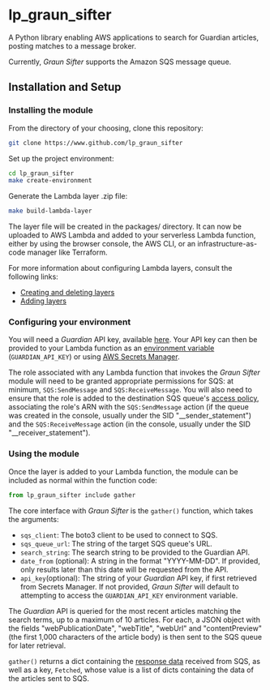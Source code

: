 # lp_graun_sifter
A Python library enabling AWS applications to search for Guardian articles, posting matches to a message broker.

Currently, _Graun Sifter_ supports the Amazon SQS message queue.

## Installation and Setup

### Installing the module

From the directory of your choosing, clone this repository:

```sh
git clone https://www.github.com/lp_graun_sifter
```

Set up the project environment:

```sh
cd lp_graun_sifter
make create-environment
```

Generate the Lambda layer .zip file:

```sh
make build-lambda-layer
```

The layer file will be created in the packages/ directory. It can now be uploaded to AWS Lambda and added to your serverless Lambda function, either by using the browser console, the AWS CLI, or an infrastructure-as-code manager like Terraform.

For more information about configuring Lambda layers, consult the following links:

- [Creating and deleting layers](https://docs.aws.amazon.com/lambda/latest/dg/creating-deleting-layers.html)
- [Adding layers](https://docs.aws.amazon.com/lambda/latest/dg/adding-layers.html)

### Configuring your environment

You will need a _Guardian_ API key, available [here](https://open-platform.theguardian.com/access/). Your API key can then be provided to your Lambda function as an [environment variable](https://docs.aws.amazon.com/lambda/latest/dg/configuration-envvars.html) (`GUARDIAN_API_KEY`) or using [AWS Secrets Manager](https://docs.aws.amazon.com/lambda/latest/dg/with-secrets-manager.html).

The role associated with any Lambda function that invokes the _Graun Sifter_ module will need to be granted appropriate permissions for SQS: at minimum, `SQS:SendMessage` and `SQS:ReceiveMessage`. You will also need to ensure that the role is added to the destination SQS queue's [access policy](https://docs.aws.amazon.com/AWSSimpleQueueService/latest/SQSDeveloperGuide/sqs-overview-of-managing-access.html), associating the role's ARN with the `SQS:SendMessage` action (if the queue was created in the console, usually under the SID "__sender_statement") and the `SQS:ReceiveMessage` action (in the console, usually under the SID "__receiver_statement").

### Using the module

Once the layer is added to your Lambda function, the module can be included as normal within the function code:

```python
from lp_graun_sifter include gather
```

The core interface with _Graun Sifter_ is the `gather()` function, which takes the arguments:

- `sqs_client`: The boto3 client to be used to connect to SQS.
- `sqs_queue_url`: The string of the target SQS queue's URL.
- `search_string`: The search string to be provided to the Guardian API.
- `date_from` (optional): A string in the format "YYYY-MM-DD". If provided, only results later than this date will be requested from the API.
- `api_key`(optional): The string of your _Guardian_ API key, if first retrieved from Secrets Manager. If not provided, _Graun Sifter_ will default to attempting to access the `GUARDIAN_API_KEY` environment variable.

The _Guardian_ API is queried for the most recent articles matching the search terms, up to a maximum of 10 articles. For each, a JSON object with the fields "webPublicationDate", "webTitle", "webUrl" and "contentPreview" (the first 1,000 characters of the article body) is then sent to the SQS queue for later retrieval.

`gather()` returns a dict containing the [response data](https://boto3.amazonaws.com/v1/documentation/api/latest/reference/services/sqs/client/send_message_batch.html) received from SQS, as well as a key, `Fetched`, whose value is a list of dicts containing the data of the articles sent to SQS.








